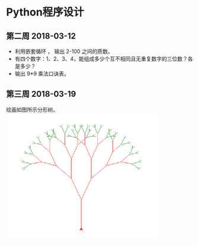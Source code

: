 # Python程序设计

## 第二周 2018-03-12

* 利用嵌套循环 ， 输出 2-100 之间的质数。
* 有四个数字：1、2、3、4，能组成多少个互不相同且无重复数字的三位数？各是多少？
* 输出 9*9 乘法口诀表。

## 第三周 2018-03-19

绘画如图所示分形树。
![分形树](./images/分形树.png)